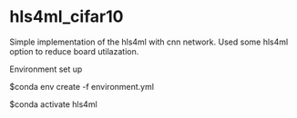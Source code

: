# hls4ml_cifar10
Simple implementation of the hls4ml with cnn network.
Used some hls4ml option to reduce board utilazation. 

Environment set up

$conda env create -f environment.yml

$conda activate hls4ml
